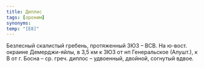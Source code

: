 ```yaml
---
title: Диплис
tags: [ороним]
synonyms:
temp: "[Е8]"
---
```


Безлесный скалистый гребень, протяженный ЗЮЗ – ВСВ. На ю-вост. окраине
Демерджи-яйлы, в 3,5 км к ЗЮЗ от нп Генеральское (Алушт.), к В от г. Босна – ср.
греч. диплос – удвоенный, двойной, согнутый вдвое.

